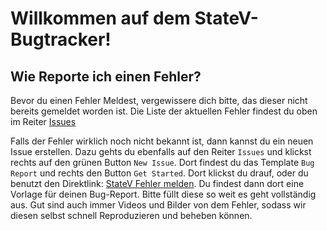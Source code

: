 # Willkommen auf dem StateV-Bugtracker!

## Wie Reporte ich einen Fehler?
Bevor du einen Fehler Meldest, vergewissere dich bitte, das dieser nicht bereits gemeldet worden ist.
Die Liste der aktuellen Fehler findest du oben im Reiter [Issues](https://github.com/mexyn/statev_v2_issues/issues)

Falls der Fehler wirklich noch nicht bekannt ist, dann kannst du ein neuen Issue erstellen. Dazu gehts du ebenfalls auf den Reiter ``Issues`` und klickst rechts auf den grünen Button ``New Issue``.
Dort findest du das Template ``Bug Report`` und rechts den Button ``Get Started``. Dort klickst du drauf, oder du benutzt den Direktlink: [StateV Fehler melden](https://github.com/mexyn/statev_v2_issues/issues/new?assignees=&labels=&template=bug-report.md&title=).
Du findest dann dort eine Vorlage für deinen Bug-Report. Bitte füllt diese so weit es geht vollständig aus. Gut sind auch immer Videos und Bilder von dem Fehler, sodass wir diesen selbst schnell Reproduzieren und beheben können.
